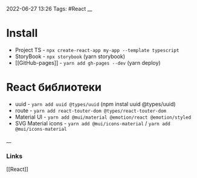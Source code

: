 2022-06-27 13:26
Tags: #React
__
# Install
- Project TS - `npx create-react-app my-app --template typescript`
- StoryBook - `npx storybook` (yarn storybook)
- [[GitHub-pages]] - `yarn add gh-pages --dev` (yarn deploy)

# React библиотеки
- uuid - `yarn add uuid @types/uuid` (npm instal uuid @types/uuid)
- route - `yarn add react-touter-dom @types/react-touter-dom`
- Material UI - `yarn add @mui/material @emotion/react @emotion/styled`
- SVG Material icons - `yarn add @mui/icons-material` / `yarn add @mui/icons-material`

__
### Links
[[React]]